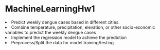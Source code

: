 # MachineLearningHw1

<li> Predict weekly dengue cases based in different cities. 
<li> Combine temperature, precipitation, elevation, or other socio-economic variables to predict the weekly dengue cases
<li> Implement the regression model to achieve the prediction
<li> Preprocess/Split the data for model training/testing
